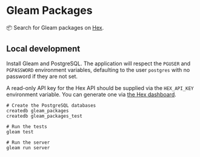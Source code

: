 # Gleam Packages

📦 Search for Gleam packages on [Hex](https://hex.pm).

## Local development

Install Gleam and PostgreSQL. The application will respect the `PGUSER` and
`PGPASSWORD` environment variables, defaulting to the user `postgres` with no
password if they are not set.

A read-only API key for the Hex API should be supplied via the `HEX_API_KEY`
environment variable. You can generate one via [the Hex dashboard](https://hex.pm/dashboard/keys).

```shell
# Create the PostgreSQL databases
createdb gleam_packages
createdb gleam_packages_test

# Run the tests
gleam test

# Run the server
gleam run server
```
